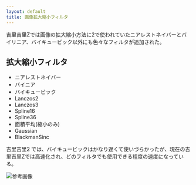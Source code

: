```yaml
---
layout: default
title: 画像拡大縮小フィルタ
---
```


吉里吉里Zでは画像の拡大縮小方法に2で使われていたニアレストネイバーとバイリニア、バイキュービック以外にも色々なフィルタが追加された。

## 拡大縮小フィルタ
* ニアレストネイバー
* バイニア
* バイキュービック
* Lanczos2
* Lanczos3
* Spline16
* Spline36
* 面積平均(縮小のみ)
* Gaussian
* BlackmanSinc

吉里吉里2 では、バイキュービックはかなり遅くて使いづらかったが、現在の吉里吉里Zでは高速化され、どのフィルタでも使用できる程度の速度になっている。

![参考画像](http://http://krkrz.github.io/documents/resample_sample.png "実行結果サンプル")

